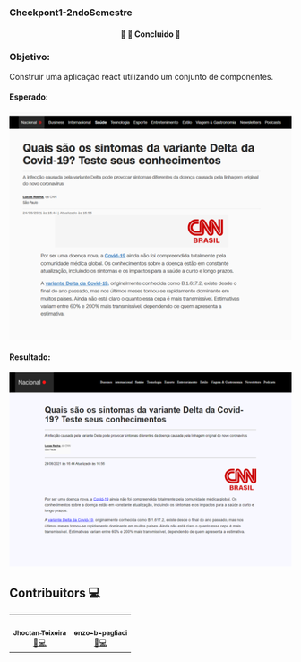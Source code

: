 ###   Checkpont1-2ndoSemestre

<h4 align="center"> 
	🚧 🚀 Concluido 🚧
</h4>

###   Objetivo:
<p>Construir uma aplicação react utilizando um conjunto de componentes.</p>

#### Esperado:
<img src="https://github.com/enzo-b-pagliacci/Checkpont1-2ndoSemestre-REACT/blob/main/checkpoint-1/src/components/img/original.png" alt="img orginial do professor"></img>

#### Resultado: 
<img src="https://github.com/enzo-b-pagliacci/Checkpont1-2ndoSemestre-REACT/blob/main/checkpoint-1/src/components/img/layout.png" alt="img do resultado"></img>

## Contribuitors 💻
<table>
  <tr>
         <td align="center"><a href="https://github.com/JhoctanTeixeira"><img style="border-radius: 50%;" src="https://avatars.githubusercontent.com/u/80040630?v=4" width="100px;" alt=""/><br /><sub><b>Jhoctan Teixeira</b></sub></a><br /><a href="https://github.com/JhoctanTeixeira" title="Jhoctan-Teixeira">🚀💻</a></td>
		<td align="center"><a href="https://github.com/enzo-b-pagliacci"><img style="border-radius: 50%;" src="https://avatars.githubusercontent.com/u/80040708?v=4" width="100px;" alt=""/><br /><sub><b>enzo-b-pagliaci</b></sub></a><br /><a href="https://github.com/enzo-b-pagliacci" title="enzo-b-pagliaci">🚀💻</a></td>
  </tr>
  </table>
